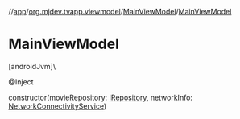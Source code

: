 //[app](../../../index.md)/[org.mjdev.tvapp.viewmodel](../index.md)/[MainViewModel](index.md)/[MainViewModel](-main-view-model.md)

# MainViewModel

[androidJvm]\

@Inject

constructor(movieRepository: [IRepository](../../org.mjdev.tvapp.repository/-i-repository/index.md), networkInfo: [NetworkConnectivityService](../../org.mjdev.tvapp.base.network/-network-connectivity-service/index.md))
